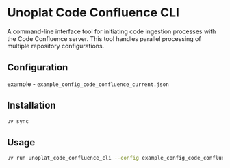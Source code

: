 # Unoplat Code Confluence CLI

A command-line interface tool for initiating code ingestion processes with the Code Confluence server. This tool handles parallel processing of multiple repository configurations.

## Configuration

example - `example_config_code_confluence_current.json`

## Installation

```bash
uv sync
```

## Usage
```bash
uv run unoplat_code_confluence_cli --config example_config_code_confluence_current.json
```